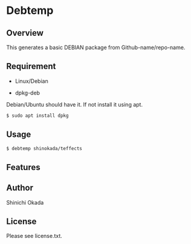 # Debtemp

## Overview

This generates a basic DEBIAN package from Github-name/repo-name.

## Requirement

- Linux/Debian

- dpkg-deb

Debian/Ubuntu should have it. If not install it using apt.

```sh
$ sudo apt install dpkg
```

## Usage

```sh
$ debtemp shinokada/teffects
```

## Features

## Author

Shinichi Okada

## License

Please see license.txt.
